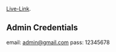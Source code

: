[Live-Link](https://aide-auth.web.app/).

## Admin Credentials

email: admin@gmail.com
pass: 12345678
